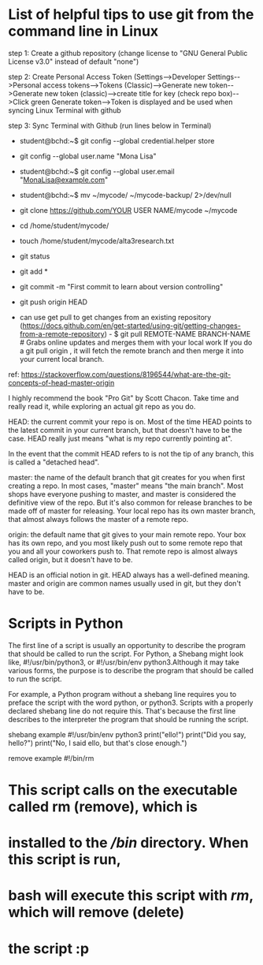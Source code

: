 # List of helpful tips to use git from the command line in Linux
step 1: Create a github repository (change license to "GNU General Public License v3.0" instead of default "none")

step 2: Create Personal Access Token (Settings-->Developer Settings-->Personal access tokens-->Tokens (Classic)-->Generate new token-->Generate new token (classic)-->create title for key (check repo box)-->Click green Generate token-->Token is displayed and be used when syncing Linux Terminal with github

step 3: Sync Terminal with Github (run lines below in Terminal)
  - student@bchd:~$ git config --global credential.helper store
  - git config --global user.name "Mona Lisa"
  - student@bchd:~$ git config --global user.email "MonaLisa@example.com"
  - student@bchd:~$ mv ~/mycode/ ~/mycode-backup/ 2>/dev/null
  - git clone https://github.com/YOUR USER NAME/mycode ~/mycode
  - cd /home/student/mycode/
  - touch /home/student/mycode/alta3research.txt
  - git status
  - git add *
  - git commit -m "First commit to learn about version controlling"
  - git push origin HEAD

  - can use get pull to get changes from an existing repository (https://docs.github.com/en/get-started/using-git/getting-changes-from-a-remote-repository)
            - $ git pull REMOTE-NAME BRANCH-NAME
              # Grabs online updates and merges them with your local work
              If you do a git pull origin <remote branch name>, it will fetch the remote branch and then merge it into your current local branch.

ref: https://stackoverflow.com/questions/8196544/what-are-the-git-concepts-of-head-master-origin

I highly recommend the book "Pro Git" by Scott Chacon. Take time and really read it, while exploring an actual git repo as you do.

HEAD: the current commit your repo is on. Most of the time HEAD points to the latest commit in your current branch, but that doesn't have to be the case. HEAD really just means "what is my repo currently pointing at".

In the event that the commit HEAD refers to is not the tip of any branch, this is called a "detached head".

master: the name of the default branch that git creates for you when first creating a repo. In most cases, "master" means "the main branch". Most shops have everyone pushing to master, and master is considered the definitive view of the repo. But it's also common for release branches to be made off of master for releasing. Your local repo has its own master branch, that almost always follows the master of a remote repo.

origin: the default name that git gives to your main remote repo. Your box has its own repo, and you most likely push out to some remote repo that you and all your coworkers push to. That remote repo is almost always called origin, but it doesn't have to be.

HEAD is an official notion in git. HEAD always has a well-defined meaning. master and origin are common names usually used in git, but they don't have to be.

# Scripts in Python
The first line of a script is usually an opportunity to describe the program that should be called to run the script. For Python, a Shebang might look like, #!/usr/bin/python3, or #!/usr/bin/env python3.Although it may take various forms, the purpose is to describe the program that should be called to run the script.

For example, a Python program without a shebang line requires you to preface the script with the word python, or python3. Scripts with a properly declared shebang line do not require this. That's because the first line describes to the interpreter the program that should be running the script.

shebang example
  #!/usr/bin/env python3
  print("ello!")
  print("Did you say, hello?")
  print("No, I said ello, but that\'s close enough.")

remove example
  #!/bin/rm
  # This script calls on the executable called **rm** (remove), which is
  # installed to the */bin* directory. When this script is run,
  # bash will execute this script with *rm*, which will remove (delete)
  # the script :p




